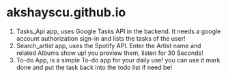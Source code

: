 # akshayscu.github.io
1. Tasks_Api app, uses Google Tasks API in the backend. It needs a google account authorization sign-in and lists the tasks of the user!
2. Search_artist app, uses the Spotify API. Enter the Artist name and related Albums show up! you preview them, listen for 30 Seconds!
3. To-do App, is a simple To-do app for your daily use! you can use it mark done and put the task back into the todo list if need be!
